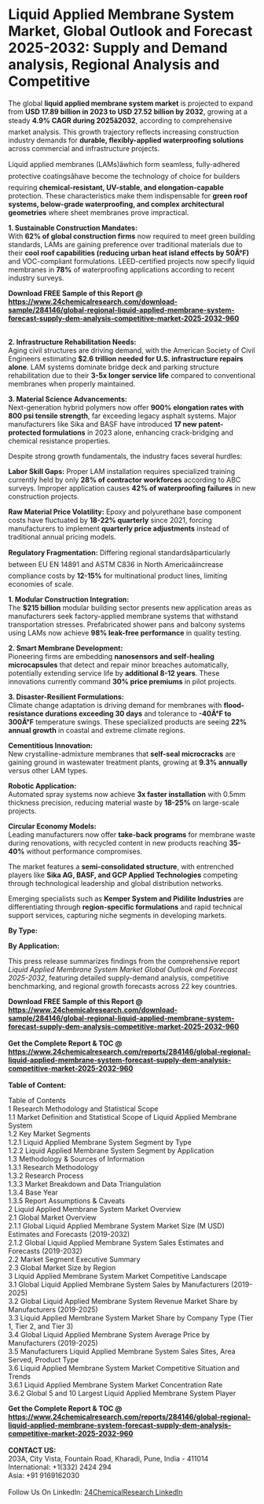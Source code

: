 <h1>Liquid Applied Membrane System Market, Global Outlook and Forecast 2025-2032: Supply and Demand analysis, Regional Analysis and Competitive</h1><p>The global <strong>liquid applied membrane system market</strong> is projected to expand from <strong>USD 17.89 billion in 2023 to USD 27.52 billion by 2032</strong>, growing at a steady <strong>4.9% CAGR during 2025â2032</strong>, according to comprehensive market analysis. This growth trajectory reflects increasing construction industry demands for <strong>durable, flexibly-applied waterproofing solutions</strong> across commercial and infrastructure projects.</p><p>Liquid applied membranes (LAMs)âwhich form seamless, fully-adhered protective coatingsâhave become the technology of choice for builders requiring <strong>chemical-resistant, UV-stable, and elongation-capable</strong> protection. These characteristics make them indispensable for <strong>green roof systems, below-grade waterproofing, and complex architectural geometries</strong> where sheet membranes prove impractical.</p><p><strong>1. Sustainable Construction Mandates:</strong><br>
With <strong>62% of global construction firms</strong> now required to meet green building standards, LAMs are gaining preference over traditional materials due to their <strong>cool roof capabilities (reducing urban heat island effects by 50Â°F)</strong> and VOC-compliant formulations. LEED-certified projects now specify liquid membranes in <strong>78%</strong> of waterproofing applications according to recent industry surveys.</p><div><b>Download FREE Sample of this Report @ 
            <a href="https://www.24chemicalresearch.com/download-sample/284146/global-regional-liquid-applied-membrane-system-forecast-supply-dem-analysis-competitive-market-2025-2032-960">
            https://www.24chemicalresearch.com/download-sample/284146/global-regional-liquid-applied-membrane-system-forecast-supply-dem-analysis-competitive-market-2025-2032-960</a></b></div><br><p><strong>2. Infrastructure Rehabilitation Needs:</strong><br>
Aging civil structures are driving demand, with the American Society of Civil Engineers estimating <strong>$2.6 trillion needed for U.S. infrastructure repairs alone</strong>. LAM systems dominate bridge deck and parking structure rehabilitation due to their <strong>3-5x longer service life</strong> compared to conventional membranes when properly maintained.</p><p><strong>3. Material Science Advancements:</strong><br>
Next-generation hybrid polymers now offer <strong>900% elongation rates with 800 psi tensile strength</strong>, far exceeding legacy asphalt systems. Major manufacturers like Sika and BASF have introduced <strong>17 new patent-protected formulations</strong> in 2023 alone, enhancing crack-bridging and chemical resistance properties.</p><p>Despite strong growth fundamentals, the industry faces several hurdles:</p><p><strong>Labor Skill Gaps:</strong> Proper LAM installation requires specialized training currently held by only <strong>28% of contractor workforces</strong> according to ABC surveys. Improper application causes <strong>42% of waterproofing failures</strong> in new construction projects.</p><p><strong>Raw Material Price Volatility:</strong> Epoxy and polyurethane base component costs have fluctuated by <strong>18-22% quarterly</strong> since 2021, forcing manufacturers to implement <strong>quarterly price adjustments</strong> instead of traditional annual pricing models.</p><p><strong>Regulatory Fragmentation:</strong> Differing regional standardsâparticularly between EU EN 14891 and ASTM C836 in North Americaâincrease compliance costs by <strong>12-15%</strong> for multinational product lines, limiting economies of scale.</p><p><strong>1. Modular Construction Integration:</strong><br>
The <strong>$215 billion</strong> modular building sector presents new application areas as manufacturers seek factory-applied membrane systems that withstand transportation stresses. Prefabricated shower pans and balcony systems using LAMs now achieve <strong>98% leak-free performance</strong> in quality testing.</p><p><strong>2. Smart Membrane Development:</strong><br>
Pioneering firms are embedding <strong>nanosensors and self-healing microcapsules</strong> that detect and repair minor breaches automatically, potentially extending service life by <strong>additional 8-12 years</strong>. These innovations currently command <strong>30% price premiums</strong> in pilot projects.</p><p><strong>3. Disaster-Resilient Formulations:</strong><br>
Climate change adaptation is driving demand for membranes with <strong>flood-resistance durations exceeding 30 days</strong> and tolerance to <strong>-40Â°F to 300Â°F</strong> temperature swings. These specialized products are seeing <strong>22% annual growth</strong> in coastal and extreme climate regions.</p><p><strong>Cementitious Innovation:</strong><br>
	New crystalline-admixture membranes that <strong>self-seal microcracks</strong> are gaining ground in wastewater treatment plants, growing at <strong>9.3% annually</strong> versus other LAM types.</p><p><strong>Robotic Application:</strong><br>
	Automated spray systems now achieve <strong>3x faster installation</strong> with 0.5mm thickness precision, reducing material waste by <strong>18-25%</strong> on large-scale projects.</p><p><strong>Circular Economy Models:</strong><br>
	Leading manufacturers now offer <strong>take-back programs</strong> for membrane waste during renovations, with recycled content in new products reaching <strong>35-40%</strong> without performance compromises.</p><p>The market features a <strong>semi-consolidated structure</strong>, with entrenched players like <strong>Sika AG, BASF, and GCP Applied Technologies</strong> competing through technological leadership and global distribution networks.</p><p>Emerging specialists such as <strong>Kemper System and Pidilite Industries</strong> are differentiating through <strong>region-specific formulations</strong> and rapid technical support services, capturing niche segments in developing markets.</p><p><strong>By Type:</strong></p><p><strong>By Application:</strong></p><p>This press release summarizes findings from the comprehensive report <em>Liquid Applied Membrane System Market Global Outlook and Forecast 2025-2032</em>, featuring detailed supply-demand analysis, competitive benchmarking, and regional growth forecasts across 22 key countries.</p><div><b>Download FREE Sample of this Report @ 
            <a href="https://www.24chemicalresearch.com/download-sample/284146/global-regional-liquid-applied-membrane-system-forecast-supply-dem-analysis-competitive-market-2025-2032-960">
            https://www.24chemicalresearch.com/download-sample/284146/global-regional-liquid-applied-membrane-system-forecast-supply-dem-analysis-competitive-market-2025-2032-960</a></b></div><br><div><b>Get the Complete Report & TOC @ 
            <a href="https://www.24chemicalresearch.com/reports/284146/global-regional-liquid-applied-membrane-system-forecast-supply-dem-analysis-competitive-market-2025-2032-960">
            https://www.24chemicalresearch.com/reports/284146/global-regional-liquid-applied-membrane-system-forecast-supply-dem-analysis-competitive-market-2025-2032-960</a></b></div><br>
            <b>Table of Content:</b><p>Table of Contents<br />
1 Research Methodology and Statistical Scope<br />
1.1 Market Definition and Statistical Scope of Liquid Applied Membrane System<br />
1.2 Key Market Segments<br />
1.2.1 Liquid Applied Membrane System Segment by Type<br />
1.2.2 Liquid Applied Membrane System Segment by Application<br />
1.3 Methodology & Sources of Information<br />
1.3.1 Research Methodology<br />
1.3.2 Research Process<br />
1.3.3 Market Breakdown and Data Triangulation<br />
1.3.4 Base Year<br />
1.3.5 Report Assumptions & Caveats<br />
2 Liquid Applied Membrane System Market Overview<br />
2.1 Global Market Overview<br />
2.1.1 Global Liquid Applied Membrane System Market Size (M USD) Estimates and Forecasts (2019-2032)<br />
2.1.2 Global Liquid Applied Membrane System Sales Estimates and Forecasts (2019-2032)<br />
2.2 Market Segment Executive Summary<br />
2.3 Global Market Size by Region<br />
3 Liquid Applied Membrane System Market Competitive Landscape<br />
3.1 Global Liquid Applied Membrane System Sales by Manufacturers (2019-2025)<br />
3.2 Global Liquid Applied Membrane System Revenue Market Share by Manufacturers (2019-2025)<br />
3.3 Liquid Applied Membrane System Market Share by Company Type (Tier 1, Tier 2, and Tier 3)<br />
3.4 Global Liquid Applied Membrane System Average Price by Manufacturers (2019-2025)<br />
3.5 Manufacturers Liquid Applied Membrane System Sales Sites, Area Served, Product Type<br />
3.6 Liquid Applied Membrane System Market Competitive Situation and Trends<br />
3.6.1 Liquid Applied Membrane System Market Concentration Rate<br />
3.6.2 Global 5 and 10 Largest Liquid Applied Membrane System Player</p><div><b>Get the Complete Report & TOC @ 
            <a href="https://www.24chemicalresearch.com/reports/284146/global-regional-liquid-applied-membrane-system-forecast-supply-dem-analysis-competitive-market-2025-2032-960">
            https://www.24chemicalresearch.com/reports/284146/global-regional-liquid-applied-membrane-system-forecast-supply-dem-analysis-competitive-market-2025-2032-960</a></b></div><br><b>CONTACT US:</b><br>
            203A, City Vista, Fountain Road, Kharadi, Pune, India - 411014<br>
            International: +1(332) 2424 294<br>
            Asia: +91 9169162030 <br><br>
            Follow Us On LinkedIn: <a href="https://www.linkedin.com/company/24chemicalresearch/">24ChemicalResearch LinkedIn</a>